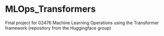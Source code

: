 # MLOps_Transformers
Final project for 02476 Machine Learning Operations using the Transformer framework (repository from the Huggingface group)
